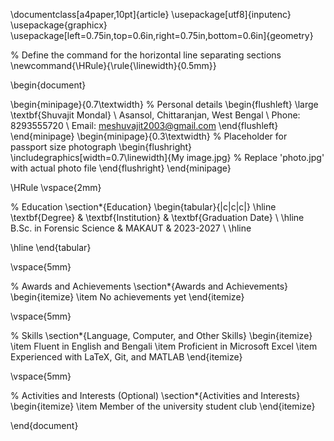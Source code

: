 \documentclass[a4paper,10pt]{article}
\usepackage[utf8]{inputenc}
\usepackage{graphicx}
\usepackage[left=0.75in,top=0.6in,right=0.75in,bottom=0.6in]{geometry}

% Define the command for the horizontal line separating sections
\newcommand{\HRule}{\rule{\linewidth}{0.5mm}}

\begin{document}

\begin{minipage}{0.7\textwidth}
% Personal details
\begin{flushleft} \large
\textbf{Shuvajit Mondal} \\
Asansol, Chittaranjan, West Bengal  \\
Phone: 8293555720 \\
Email: meshuvajit2003@gmail.com
\end{flushleft}
\end{minipage}
\begin{minipage}{0.3\textwidth}
% Placeholder for passport size photograph
\begin{flushright}
\includegraphics[width=0.7\linewidth]{My image.jpg} % Replace 'photo.jpg' with actual photo file
\end{flushright}
\end{minipage}

\HRule
\vspace{2mm}

% Education
\section*{Education}
\begin{tabular}{|c|c|c|}
\hline
\textbf{Degree} & \textbf{Institution} & \textbf{Graduation Date} \\
\hline
B.Sc. in Forensic Science & MAKAUT & 2023-2027 \\
\hline

\hline
\end{tabular}

\vspace{5mm}

% Awards and Achievements
\section*{Awards and Achievements}
\begin{itemize}
\item No achievements yet
\end{itemize}

\vspace{5mm}

% Skills
\section*{Language, Computer, and Other Skills}
\begin{itemize}
\item Fluent in English and Bengali
\item Proficient in Microsoft Excel
\item Experienced with LaTeX, Git, and MATLAB
\end{itemize}

\vspace{5mm}

% Activities and Interests (Optional)
\section*{Activities and Interests}
\begin{itemize}
\item Member of the university student club
\end{itemize}

\end{document}

